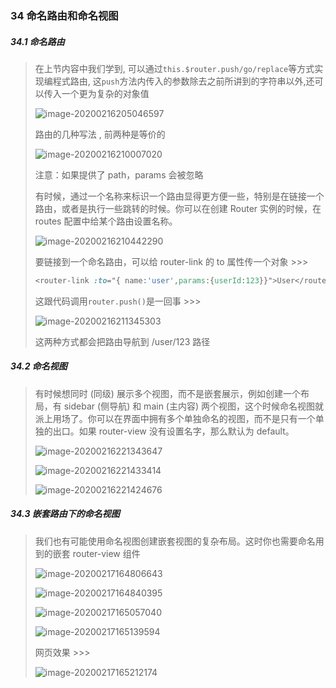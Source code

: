 ### 34 命名路由和命名视图

##### 34.1 命名路由

> 在上节内容中我们学到, 可以通过`this.$router.push/go/replace`等方式实现编程式路由, 这`push`方法内传入的参数除去之前所讲到的字符串以外,还可以传入一个更为复杂的对象值
>
> ![image-20200216205046597](..\images\image-20200216205046597.png)
>
> 路由的几种写法 , 前两种是等价的 
>
> ![image-20200216210007020](..\images\image-20200216210007020.png)
>
> 注意：如果提供了 path，params 会被忽略
>
> 有时候，通过一个名称来标识一个路由显得更方便一些，特别是在链接一个路由，或者是执行一些跳转的时候。你可以在创建 Router 实例的时候，在 routes 配置中给某个路由设置名称。
>
> ![image-20200216210442290](..\images\image-20200216210442290.png)
>
> 要链接到一个命名路由，可以给 router-link 的 to 属性传一个对象 >>>
>
> ```css
> <router-link :to="{ name:'user',params:{userId:123}}">User</router-link>
> ```
>
> 这跟代码调用`router.push()`是一回事 >>>
>
> ![image-20200216211345303](..\images\image-20200216211345303.png)
>
> 这两种方式都会把路由导航到 /user/123 路径

##### 34.2 命名视图

> 有时候想同时 (同级) 展示多个视图，而不是嵌套展示，例如创建一个布局，有 sidebar (侧导航) 和 main (主内容) 两个视图，这个时候命名视图就派上用场了。你可以在界面中拥有多个单独命名的视图，而不是只有一个单独的出口。如果 router-view 没有设置名字，那么默认为 default。
>
> ![image-20200216221343647](..\images\image-20200216221343647.png)
>
> ![image-20200216221433414](..\images\image-20200216221433414.png)
>
> ![image-20200216221424676](..\images\image-20200216221424676.png)
>

##### 34.3 嵌套路由下的命名视图

> 我们也有可能使用命名视图创建嵌套视图的复杂布局。这时你也需要命名用到的嵌套 router-view 组件
>
> ![image-20200217164806643](..\images\image-20200217164806643.png)
>
> ![image-20200217164840395](..\images\image-20200217164840395.png)
>
> ![image-20200217165057040](..\images\image-20200217165057040.png)
>
> ![image-20200217165139594](..\images\image-20200217165139594.png)
>
> 网页效果 >>> 
>
> ![image-20200217165212174](..\images\image-20200217165212174.png)


